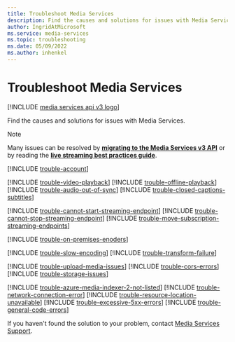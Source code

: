 ```yaml
---
title: Troubleshoot Media Services
description: Find the causes and solutions for issues with Media Services.
author: IngridAtMicrosoft
ms.service: media-services
ms.topic: troubleshooting
ms.date: 05/09/2022
ms.author: inhenkel
---
```

# Troubleshoot Media Services

[!INCLUDE [media services api v3 logo](./includes/v3-hr.md)]

Find the causes and solutions for issues with Media Services.

> [!NOTE]
> Many issues can be resolved by [**migrating to the Media Services v3 API**](migrate-v-2-v-3-migration-introduction.md) or by reading the [**live streaming best practices guide**](live-event-streaming-best-practices-guide.md).

<!-- Account issues -->

[!INCLUDE [trouble-account](includes/trouble-account.md)]

<!-- Video playback and downloading issues -->

[!INCLUDE [trouble-video-playback](includes/trouble-video-playback.md)]
[!INCLUDE [trouble-offline-playback](includes/trouble-offline-playback.md)]
[!INCLUDE [trouble-audio-out-of-sync](includes/trouble-audio-out-of-sync.md)]
[!INCLUDE [trouble-closed-captions-subtitles](includes/trouble-closed-captions-subtitles.md)]

<!-- Streaming endpoint issues -->
[!INCLUDE [trouble-cannot-start-streaming-endpoint](includes/trouble-cannot-start-streaming-endpoint.md)]
[!INCLUDE [trouble-cannot-stop-streaming-endpoint](./includes/trouble-cannot-stop-streaming-endpoint.md)]
[!INCLUDE [trouble-move-subscription-streaming-endpoints](./includes/trouble-move-subscription-streaming-endpoints.md)]

<!-- Encoding issues -->

[!INCLUDE [trouble-on-premises-enoders](includes/trouble-on-premises-enoders.md)]

[!INCLUDE [trouble-slow-encoding](includes/trouble-slow-encoding.md)]
[!INCLUDE [trouble-transform-failure](includes/trouble-transform-failure.md)]

<!-- Storage issues -->

[!INCLUDE [trouble-upload-media-issues](includes/trouble-upload-media-issues.md)]
[!INCLUDE [trouble-cors-errors](includes/trouble-cors-errors.md)]
[!INCLUDE [trouble-storage-issues](includes/trouble-storage-issues.md)]

<!-- Miscellaneous issues -->

[!INCLUDE [trouble-azure-media-indexer-2-not-listed](includes/trouble-azure-media-indexer-2-not-listed.md)]
[!INCLUDE [trouble-network-connection-error](./includes/trouble-network-connection-error.md)]
[!INCLUDE [trouble-resource-location-unavailable](./includes/trouble-downloading.md)]
[!INCLUDE [trouble-excessive-5xx-errors](includes/trouble-excessive-5xx-errors.md)]
[!INCLUDE [trouble-general-code-errors](includes/trouble-general-code-errors.md)]

If you haven't found the solution to your problem, contact [Media Services Support](https://portal.azure.com/#blade/Microsoft_Azure_Support/HelpAndSupportBlade/newsupportrequest?amspage=troubleshootingdoc).